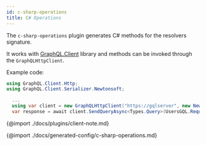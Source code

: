 ```yaml
---
id: c-sharp-operations
title: C# Operations
---
```

The `c-sharp-operations` plugin generates C# methods for the resolvers signature.

It works with [GraphQL.Client](https://www.nuget.org/packages/GraphQL.Client/) library and methods can be invoked through the `GraphQLHttpClient`.

Example code:

```C#
using GraphQL.Client.Http;
using GraphQL.Client.Serializer.Newtonsoft;

  ...
  using var client = new GraphQLHttpClient("https://gqlserver", new NewtonsoftJsonSerializer());
  var response = await client.SendQueryAsync<Types.Query>(UsersGQL.Request());
```

{@import ./docs/plugins/client-note.md}

{@import ./docs/generated-config/c-sharp-operations.md}
